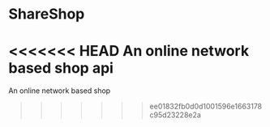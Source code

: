 # ShareShop
<<<<<<< HEAD
An online network based shop api
=======
An online network based shop


>>>>>>> ee01832fb0d0d1001596e1663178c95d23228e2a
